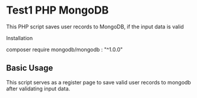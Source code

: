 <h1> Test1 PHP MongoDB </h1>

This PHP script saves user records to MongoDB, if the input data is valid

Installation 
<div> composer require mongodb/mongodb : "^1.0.0" </div>

<h2> Basic Usage </h2>

This script serves as a register page to save valid user records to mongodb after validating input data.
